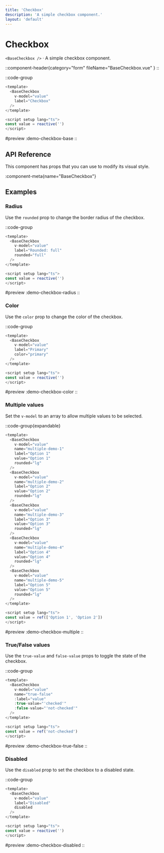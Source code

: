 ```yaml
---
title: 'Checkbox'
description: 'A simple checkbox component.'
layout: 'default'
---
```


# Checkbox

`<BaseCheckbox />` · A simple checkbox component.

::component-header{category="form" fileName="BaseCheckbox.vue" }
::

::code-group

```js [DemoCheckboxBase.vue]
<template>
  <BaseCheckbox
    v-model="value"
    label="Checkbox"
  />
</template>

<script setup lang="ts">
const value = reactive('')
</script>
```

#preview
:demo-checkbox-base
::

## API Reference

This component has props that you can use to modify its visual style.

:component-meta{name="BaseCheckbox"}

## Examples

### Radius

Use the `rounded` prop to change the border radius of the checkbox.

::code-group

```js [DemoCheckboxRadius.vue]
<template>
  <BaseCheckbox
    v-model="value"
    label="Rounded: full"
    rounded="full"
  />
</template>

<script setup lang="ts">
const value = reactive('')
</script>
```

#preview
:demo-checkbox-radius
::

### Color

Use the `color` prop to change the color of the checkbox.

::code-group

```js [DemoCheckboxColor.vue]
<template>
  <BaseCheckbox
    v-model="value"
    label="Primary"
    color="primary"
  />
</template>

<script setup lang="ts">
const value = reactive('')
</script>
```

#preview
:demo-checkbox-color
::

### Multiple values

Set the `v-model` to an array to allow multiple values to be selected.

::code-group{expandable}

```js [DemoCheckboxMultiple.vue]
<template>
  <BaseCheckbox
    v-model="value"
    name="multiple-demo-1"
    label="Option 1"
    value="Option 1"
    rounded="lg"
  />
  <BaseCheckbox
    v-model="value"
    name="multiple-demo-2"
    label="Option 2"
    value="Option 2"
    rounded="lg"
  />
  <BaseCheckbox
    v-model="value"
    name="multiple-demo-3"
    label="Option 3"
    value="Option 3"
    rounded="lg"
  />
  <BaseCheckbox
    v-model="value"
    name="multiple-demo-4"
    label="Option 4"
    value="Option 4"
    rounded="lg"
  />
  <BaseCheckbox
    v-model="value"
    name="multiple-demo-5"
    label="Option 5"
    value="Option 5"
    rounded="lg"
  />
</template>

<script setup lang="ts">
const value = ref(['Option 1', 'Option 2'])
</script>
```

#preview
:demo-checkbox-multiple
::

### True/False values

Use the `true-value` and `false-value` props to toggle the state of the checkbox.

::code-group

```js [DemoCheckboxTrueFalse.vue]
<template>
  <BaseCheckbox
    v-model="value"
    name="true-false"
    :label="value"
    :true-value="'checked'"
    :false-value="'not-checked'"
  />
</template>

<script setup lang="ts">
const value = ref('not-checked')
</script>
```

#preview
:demo-checkbox-true-false
::

### Disabled

Use the `disabled` prop to set the checkbox to a disabled state.

::code-group

```js [DemoCheckboxDisabled.vue]
<template>
  <BaseCheckbox
    v-model="value"
    label="Disabled"
    disabled
  />
</template>

<script setup lang="ts">
const value = reactive('')
</script>
```

#preview
:demo-checkbox-disabled
::